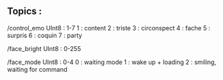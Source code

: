 ## Topics :
/control_emo 
   UInt8 : 1-7
	1 : content
	2 : triste
	3 : circonspect
	4 : fache
	5 : surpris
	6 : coquin
	7 : party

/face_bright
   UInt8 : 0-255

/face_mode
   UInt8 : 0-4
  	0 : waiting mode
	1 : wake up + loading
	2 : smiling, waiting for command 
